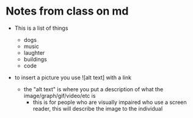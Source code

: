 # Notes from class on md

- This is a list of things
  - dogs
  - music
  - laughter
  - buildings
  - code
  
  
- to insert a picture you use ![alt text] with a link
  - the "alt text" is where you put a description of what the image/graph/gif/video/etc is
    - this is for people who are visually impaired who use a screen reader, this will describe the image to the individual